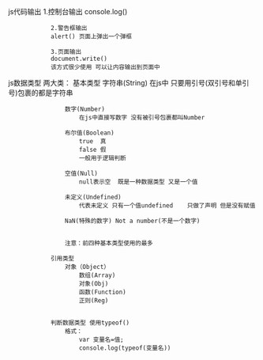  js代码输出
                1.控制台输出
                console.log()

                2.警告框输出
                alert() 页面上弹出一个弹框

                3.页面输出
                document.write()
                该方式很少使用 可以让内容输出到页面中

 
 js数据类型
            两大类：
                基本类型
                    字符串(String) 
                        在js中 只要用引号(双引号和单引号)包裹的都是字符串

                    数字(Number)
                        在js中直接写数字 没有被引号包裹都叫Number

                    布尔值(Boolean)
                        true  真
                        false 假
                        一般用于逻辑判断

                    空值(Null)
                        null表示空  既是一种数据类型 又是一个值

                    未定义(Undefined)
                        代表未定义 只有一个值undefined    只做了声明 但是没有赋值

                    NaN(特殊的数字) Not a number(不是一个数字)


                    注意：前四种基本类型使用的最多

                引用类型
                    对象（Object）
                        数组(Array)
                        对象(Obj)
                        函数(Function)
                        正则(Reg)


                判断数据类型 使用typeof()
                    格式：
                        var 变量名=值;
                        console.log(typeof(变量名))